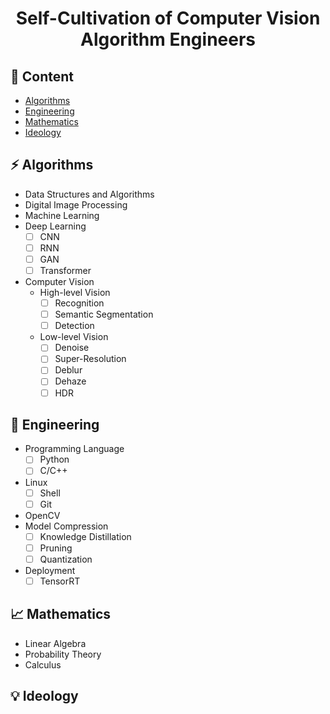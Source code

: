 <h1 align="center">
Self-Cultivation of Computer Vision Algorithm Engineers
</h1>

## 📜 Content
- [Algorithms](#algorithms)
- [Engineering](#engineering)
- [Mathematics](#mathematics)
- [Ideology](#ideology)

## ⚡ Algorithms
- Data Structures and Algorithms
- Digital Image Processing
- Machine Learning
- Deep Learning
  - [ ] CNN
  - [ ] RNN
  - [ ] GAN
  - [ ] Transformer
  
- Computer Vision
  - High-level Vision
    - [ ] Recognition
    - [ ] Semantic Segmentation
    - [ ] Detection 
  - Low-level Vision
    - [ ] Denoise
    - [ ] Super-Resolution
    - [ ] Deblur
    - [ ] Dehaze
    - [ ] HDR 

## 🔨 Engineering
- Programming Language
  - [ ] Python
  - [ ] C/C++ 
- Linux
  - [ ] Shell
  - [ ] Git 
- OpenCV
- Model Compression
  - [ ] Knowledge Distillation
  - [ ] Pruning
  - [ ] Quantization
- Deployment
  - [ ] TensorRT

## 📈 Mathematics
- Linear Algebra
- Probability Theory
- Calculus

## 💡 Ideology
